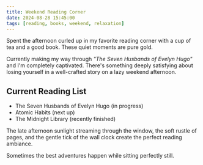 ```yaml
---
title: Weekend Reading Corner
date: 2024-08-28 15:45:00
tags: [reading, books, weekend, relaxation]
---
```


Spent the afternoon curled up in my favorite reading corner with a cup of tea and a good book. These quiet moments are pure gold.

Currently making my way through *"The Seven Husbands of Evelyn Hugo"* and I'm completely captivated. There's something deeply satisfying about losing yourself in a well-crafted story on a lazy weekend afternoon.

## Current Reading List

- The Seven Husbands of Evelyn Hugo (in progress)
- Atomic Habits (next up)
- The Midnight Library (recently finished)

The late afternoon sunlight streaming through the window, the soft rustle of pages, and the gentle tick of the wall clock create the perfect reading ambiance. 

Sometimes the best adventures happen while sitting perfectly still.